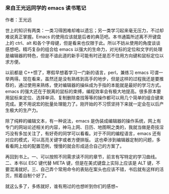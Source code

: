 ---
---

### 来自王光远同学的 emacs 读书笔记

作者：王光远

世上的知识有两类：一类习得困难却难以遗忘；另一类学习起来毫无压力，不过却难说真正掌握。Emacs 的使用应该就是后者的典范吧。本书通篇所述离不开键盘上的 ctrl、alt 和各个字母键，但是看来也仅限于此。所以不妨从使用的角度谈谈感想吧。精巧复杂的组合给 emacs 以强大的生命力，对光标的定位和文字的处理是编辑器的特色，但是不谙此道的新手可能有时还是忍不住用方向键和鼠标定位以求方便。

以前都是 C++惯了，寒假早想着学习一门新的语言，perl，兼练习 emacs 可谓一举两得。现在看来，虽然还是没有熟练到高手的地步，但是这样的过程我还是要推荐的，通过使用来熟练，使对编辑器的操纵成为手指的本能就是最好的学习方式。emacs 的强大还在于脱离的鼠标的束缚，编程效率会有极大地提高。很多原本要用鼠标来定位、选择单词、复制删除查找等等的操作都可以用几个简单的组合键来完成。更不用说宏的批量处理能力了。刚开始的不习惯坚持下来就一定会在以后产生极大的生产力。

除了纯粹的编辑文本，有一种说法，emacs 是伪装成编辑器的操作系统，网上有专门的网站论述相关的内容，神马上网、日历、地图啊之类的，我就当做是奇技淫巧没有多加关注了，有好奇的同学可以看看。对于不同的编程语言，emacs 还有对应的模式，可以高亮关键字或者方便排版。 这也牵涉到编辑器定制的问题，多看看网上给的配置范例，慢慢的就会形成适合自己的方案了。

再回到书上。一、可以按照不同需求读不同的章节，前言有写特定的学习曲线。二、本书以 ESC 键代替 META 键，但是在美式键盘上实际上应该是 ALT 键，不要混淆就好。三、自己弄个常用命令的表贴在案头也应该不错，书后就有这样的活页，照着自制个好了。

就这么多了，多练就好，谁有用过的也想听到你们的感想~
